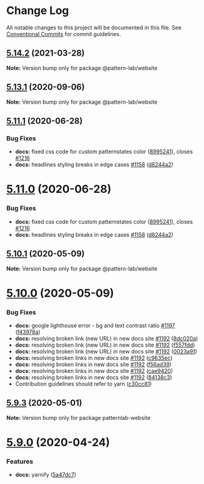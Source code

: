 # Change Log

All notable changes to this project will be documented in this file.
See [Conventional Commits](https://conventionalcommits.org) for commit guidelines.

## [5.14.2](https://github.com/bradfrost/pl-website-eleventy/compare/v5.14.1...v5.14.2) (2021-03-28)

**Note:** Version bump only for package @pattern-lab/website






## [5.13.1](https://github.com/bradfrost/pl-website-eleventy/compare/v5.13.0...v5.13.1) (2020-09-06)

**Note:** Version bump only for package @pattern-lab/website






## [5.11.1](https://github.com/bradfrost/pl-website-eleventy/compare/v5.10.2...v5.11.1) (2020-06-28)


### Bug Fixes

* **docs:** fixed css code for custom patternstates color ([8995241](https://github.com/bradfrost/pl-website-eleventy/commit/89952416162c01d1e3e05221ce58a7755544131c)), closes [#1216](https://github.com/bradfrost/pl-website-eleventy/issues/1216)
* **docs:** headlines styling breaks in edge cases [#1158](https://github.com/bradfrost/pl-website-eleventy/issues/1158) ([d8244a2](https://github.com/bradfrost/pl-website-eleventy/commit/d8244a2d307b0a81d0846491f8c5a12e0ae167a5))





# [5.11.0](https://github.com/bradfrost/pl-website-eleventy/compare/v5.10.2...v5.11.0) (2020-06-28)


### Bug Fixes

* **docs:** fixed css code for custom patternstates color ([8995241](https://github.com/bradfrost/pl-website-eleventy/commit/89952416162c01d1e3e05221ce58a7755544131c)), closes [#1216](https://github.com/bradfrost/pl-website-eleventy/issues/1216)
* **docs:** headlines styling breaks in edge cases [#1158](https://github.com/bradfrost/pl-website-eleventy/issues/1158) ([d8244a2](https://github.com/bradfrost/pl-website-eleventy/commit/d8244a2d307b0a81d0846491f8c5a12e0ae167a5))





## [5.10.1](https://github.com/bradfrost/pl-website-eleventy/compare/v5.10.0...v5.10.1) (2020-05-09)

**Note:** Version bump only for package @pattern-lab/website





# [5.10.0](https://github.com/bradfrost/pl-website-eleventy/compare/v5.9.3...v5.10.0) (2020-05-09)


### Bug Fixes

* **docs:** google lighthouse error - bg and text contrast ratio [#1197](https://github.com/bradfrost/pl-website-eleventy/issues/1197) ([f43978a](https://github.com/bradfrost/pl-website-eleventy/commit/f43978a3a121b661cfbf763ba72bcda2c36a5d3a))
* **docs:** resolving broken link (new URL) in new docs site [#1192](https://github.com/bradfrost/pl-website-eleventy/issues/1192) ([8dc020a](https://github.com/bradfrost/pl-website-eleventy/commit/8dc020a217b51cfafdd62ceca95fc42811a6c285))
* **docs:** resolving broken link (new URL) in new docs site [#1192](https://github.com/bradfrost/pl-website-eleventy/issues/1192) ([f557fdd](https://github.com/bradfrost/pl-website-eleventy/commit/f557fddeda640d88c7267d9d5fba8e8cc5e07929))
* **docs:** resolving broken link (new URL) in new docs site [#1192](https://github.com/bradfrost/pl-website-eleventy/issues/1192) ([0023a91](https://github.com/bradfrost/pl-website-eleventy/commit/0023a910126a635006c1ad468a412af0e93338fb))
* **docs:** resolving broken links in new docs site [#1192](https://github.com/bradfrost/pl-website-eleventy/issues/1192) ([c9635ec](https://github.com/bradfrost/pl-website-eleventy/commit/c9635ec2d9eb700b23188d5c72b83b3d16e6deda))
* **docs:** resolving broken links in new docs site [#1192](https://github.com/bradfrost/pl-website-eleventy/issues/1192) ([f56ad39](https://github.com/bradfrost/pl-website-eleventy/commit/f56ad3951ea0319a43f0b1aeabba0d3ad96c5553))
* **docs:** resolving broken links in new docs site [#1192](https://github.com/bradfrost/pl-website-eleventy/issues/1192) ([cae9420](https://github.com/bradfrost/pl-website-eleventy/commit/cae94208c52e4068430e048e729f4ff97847715a))
* **docs:** resolving broken links in new docs site [#1192](https://github.com/bradfrost/pl-website-eleventy/issues/1192) ([84138c3](https://github.com/bradfrost/pl-website-eleventy/commit/84138c36cdfe5b9a38b34e32b177a0416b077716))
* Contribution guidelines should refer to yarn ([c30cc81](https://github.com/bradfrost/pl-website-eleventy/commit/c30cc81a3e155072774438304b73d58b6635876d))





## [5.9.3](https://github.com/bradfrost/pl-website-eleventy/compare/v5.9.2...v5.9.3) (2020-05-01)

**Note:** Version bump only for package patternlab-website





# [5.9.0](https://github.com/bradfrost/pl-website-eleventy/compare/v5.8.0...v5.9.0) (2020-04-24)


### Features

* **docs:** yarnify ([5a47dc7](https://github.com/bradfrost/pl-website-eleventy/commit/5a47dc7b90dc5c43c12a51143b41943dcbd8564c))
